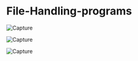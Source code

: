 # File-Handling-programs

![Capture](https://user-images.githubusercontent.com/82524305/116078360-1fa28200-a6b4-11eb-969b-5bf3958e3aff.PNG)

![Capture](https://user-images.githubusercontent.com/82524305/116078611-7314d000-a6b4-11eb-9c08-b240536d572e.PNG)

![Capture](https://user-images.githubusercontent.com/82524305/116078905-cedf5900-a6b4-11eb-88e3-ef67fc64c082.PNG)
